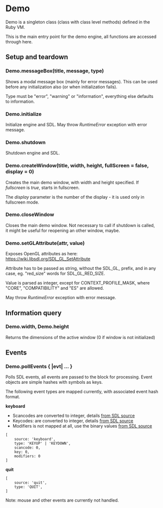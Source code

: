# Demo

Demo is a singleton class (class with class level methods) defined in the Ruby VM.

This is the main entry point for the demo engine, all functions are accessed through here.

## Setup and teardown

### Demo.messageBox(title, message, type)

Shows a modal message box (mainly for error messages). This can be used before any initialization also (or when initialization fails).

Type must be "error", "warning" or "information", everything else defaults to information.

### Demo.initialize

Initialize engine and SDL. May throw *RuntimeError* exception with error message. 

### Demo.shutdown

Shutdown engine and SDL.

### Demo.createWindow(title, width, height, fullScreen = false, display = 0)

Creates the main demo window, with width and height specified. If *fullscreen* is *true*, starts in fullscreen.

The *display* parameter is the number of the display - it is used only in fullscreen mode.  

### Demo.closeWindow

Closes the main demo window. Not necessary to call if shutdown is called, it might be useful for reopening an other window, maybe. 

### Demo.setGLAttribute(attr, value)

Exposes OpenGL attributes as here: https://wiki.libsdl.org/SDL_GL_SetAttribute

Attribute has to be passed as string, without the SDL_GL_ prefix, and in any case, eg. "red_size" words for SDL_GL_RED_SIZE.

Value is parsed as integer, except for CONTEXT_PROFILE_MASK, where "CORE", "COMPATIBILITY" and "ES" are allowed.

May throw *RuntimeError* exception with error message.

## Information query

### Demo.width, Demo.height

Returns the dimensions of the active window (0 if window is not initialized)

## Events

### Demo.pollEvents { |evt| ... }

Polls SDL events, all events are passed to the block for processing. Event objects are simple hashes with symbols as keys.

The following event types are mapped currently, with associated event hash format.
 
**keyboard**
- Scancodes are converted to integer, details [from SDL source](https://hg.libsdl.org/SDL/file/498a7f27758e/include/SDL_scancode.h#l43)  
- Keycodes: are converted to integer, details [from SDL source](https://hg.libsdl.org/SDL/file/498a7f27758e/include/SDL_keycode.h#l50)
- Modifiers is not mapped at all, use the binary values [from SDL source](https://hg.libsdl.org/SDL/file/498a7f27758e/include/SDL_keycode.h#l325)  
```
[
    source: 'keyboard',
    type: 'KEYUP' | 'KEYDOWN',
    scancode: 0,
    key: 0,
    modifiers: 0    
]
```

**quit**
```
[
    source: 'quit',
    type: 'QUIT',
]
```

Note: mouse and other events are currently not handled.
